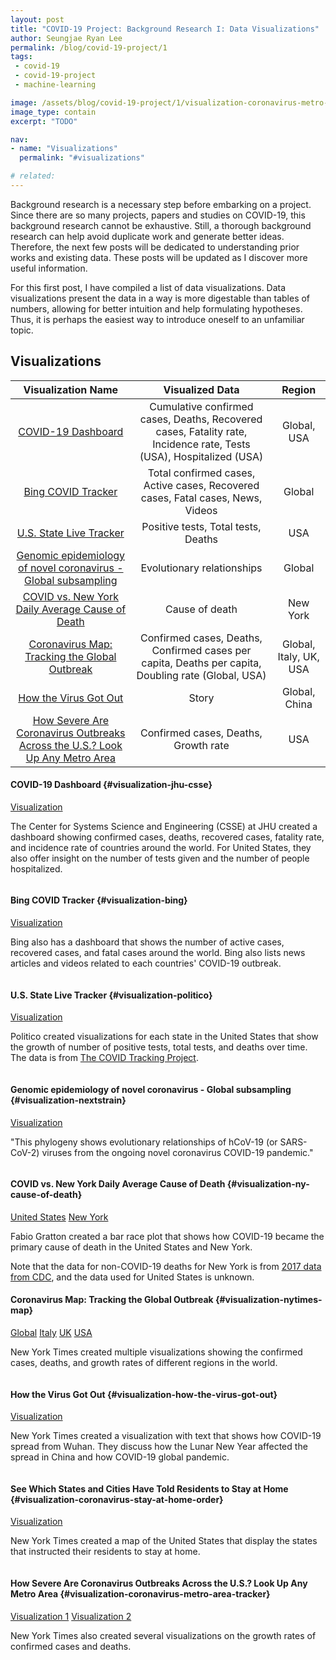 ```yaml
---
layout: post
title: "COVID-19 Project: Background Research I: Data Visualizations"
author: Seungjae Ryan Lee
permalink: /blog/covid-19-project/1
tags:
 - covid-19
 - covid-19-project
 - machine-learning

image: /assets/blog/covid-19-project/1/visualization-coronavirus-metro-area-tracker.png
image_type: contain
excerpt: "TODO"

nav:
- name: "Visualizations"
  permalink: "#visualizations"

# related:
---
```


<style>
table {
  max-width: 600px;
}
.post-main h4 {
  font: 500 20px/28px Roboto,sans-serif;
}
.post-main table a {
  font-family: "Helvetica","Arial",sans-serif;
  font-size: 14px;
  font-weight: 400;
  line-height: 20px;
}
.post-main strong a {
  font-weight: bold;
}
.button-div {
  max-width: 600px;
  margin-left: auto;
  margin-right: auto;
}
.button-div + p {
  margin-top: 1em;
}
.button-div .mdl-button {
  margin-top: 0;
}
</style>

Background research is a necessary step before embarking on a project. Since there are so many projects, papers and studies on COVID-19, this background research cannot be exhaustive. Still, a thorough background research can help avoid duplicate work and generate better ideas. Therefore, the next few posts will be dedicated to understanding prior works and existing data. These posts will be updated as I discover more useful information.

For this first post, I have compiled a list of data visualizations. Data visualizations present the data in a way is more digestable than tables of numbers, allowing for better intuition and help formulating hypotheses. Thus, it is perhaps the easiest way to introduce oneself to an unfamiliar topic.



## Visualizations

| Visualization Name | Visualized Data | Region |
|:------------------:|:---------------:|:------:|
| [COVID-19 Dashboard](#visualization-jhu-csse) | Cumulative confirmed cases, Deaths, Recovered cases, Fatality rate, Incidence rate, Tests (USA), Hospitalized (USA) | Global, USA |
| [Bing COVID Tracker](#visualization-bing) | Total confirmed cases, Active cases, Recovered cases, Fatal cases, News, Videos | Global |
| [U.S. State Live Tracker](#visualization-politico) | Positive tests, Total tests, Deaths | USA |
| [Genomic epidemiology of novel coronavirus - Global subsampling](#visualization-nextstrain) | Evolutionary relationships | Global |
| [COVID vs. New York Daily Average Cause of Death](#visualization-ny-cause-of-death) | Cause of death | New York |
| [Coronavirus Map: Tracking the Global Outbreak](#visualization-nytimes-map) | Confirmed cases, Deaths, Confirmed cases per capita, Deaths per capita, Doubling rate (Global, USA) | Global, Italy, UK, USA |
| [How the Virus Got Out](#visualization-nytimes-how-the-virus-got-out) | Story | Global, China |
| [How Severe Are Coronavirus Outbreaks Across the U.S.? Look Up Any Metro Area](#visualization-coronavirus-metro-area-tracker) | Confirmed cases, Deaths, Growth rate | USA |

#### COVID-19 Dashboard {#visualization-jhu-csse}

<div class="button-div">
  <a class="mdl-button mdl-js-button mdl-button--raised mdl-js-ripple-effect mdl-button--colored" href="https://www.arcgis.com/apps/opsdashboard/index.html#/bda7594740fd40299423467b48e9ecf6">Visualization</a>
</div>

The Center for Systems Science and Engineering (CSSE) at JHU created a dashboard showing confirmed cases, deaths, recovered cases, fatality rate, and incidence rate of countries around the world. For United States, they also offer insight on the number of tests given and the number of people hospitalized.

<div class="w60">
  <img src="{{ absolute_url }}/assets/blog/covid-19-project/1/visualization-jhu-csse.png" alt="">
</div>

#### Bing COVID Tracker {#visualization-bing}

<div class="button-div">
  <a class="mdl-button mdl-js-button mdl-button--raised mdl-js-ripple-effect mdl-button--colored" href="https://bing.com/covid">Visualization</a>
</div>

Bing also has a dashboard that shows the number of active cases, recovered cases, and fatal cases around the world. Bing also lists news articles and videos related to each countries' COVID-19 outbreak.

<div class="w60">
  <img src="{{ absolute_url }}/assets/blog/covid-19-project/1/visualization-bing.png" alt="">
</div>

#### U.S. State Live Tracker {#visualization-politico}

<div class="button-div">
  <a class="mdl-button mdl-js-button mdl-button--raised mdl-js-ripple-effect mdl-button--colored" href="https://www.politico.com/interactives/2020/coronavirus-testing-by-state-chart-of-new-cases/">Visualization</a>
</div>

Politico created visualizations for each state in the United States that show the growth of number of positive tests, total tests, and deaths over time. The data is from [The COVID Tracking Project](https://covidtracking.com/).

<div class="w60">
  <img src="{{ absolute_url }}/assets/blog/covid-19-project/1/visualization-politico.png" alt="">
</div>

#### Genomic epidemiology of novel coronavirus - Global subsampling {#visualization-nextstrain}

<div class="button-div">
  <a class="mdl-button mdl-js-button mdl-button--raised mdl-js-ripple-effect mdl-button--colored" href="https://nextstrain.org/ncov/global">Visualization</a>
</div>

"This phylogeny shows evolutionary relationships of hCoV-19 (or SARS-CoV-2) viruses from the ongoing novel coronavirus COVID-19 pandemic."

<div class="w60">
  <img src="{{ absolute_url }}/assets/blog/covid-19-project/1/visualization-nextstrain.png" alt="">
</div>

#### COVID vs. New York Daily Average Cause of Death {#visualization-ny-cause-of-death}

<div class="button-div">
  <a class="mdl-button mdl-js-button mdl-button--raised mdl-js-ripple-effect mdl-button--colored" href="https://public.flourish.studio/visualisation/1742289/">United States</a>
  <a class="mdl-button mdl-js-button mdl-button--raised mdl-js-ripple-effect mdl-button--colored" href="https://public.flourish.studio/visualisation/1741938/">New York</a>
</div>

Fabio Gratton created a bar race plot that shows how COVID-19 became the primary cause of death in the United States and New York.

Note that the data for non-COVID-19 deaths for New York is from [2017 data from CDC](https://www.cdc.gov/nchs/pressroom/states/newyork/newyork.htm), and the data used for United States is unknown.

<div class="flourish-embed flourish-bar-chart-race" style="margin-top: 10px" data-src="visualisation/1741938" data-url="https://public.flourish.studio/visualisation/1741938/embed"><script src="https://public.flourish.studio/resources/embed.js"></script></div>

#### Coronavirus Map: Tracking the Global Outbreak {#visualization-nytimes-map}

<div class="button-div">
  <a class="mdl-button mdl-js-button mdl-button--raised mdl-js-ripple-effect mdl-button--colored" href="https://www.nytimes.com/interactive/2020/world/coronavirus-maps.html">Global</a>
  <a class="mdl-button mdl-js-button mdl-button--raised mdl-js-ripple-effect mdl-button--colored" href="https://www.nytimes.com/interactive/2020/world/europe/italy-coronavirus-cases.html">Italy</a>
  <a class="mdl-button mdl-js-button mdl-button--raised mdl-js-ripple-effect mdl-button--colored" href="https://www.nytimes.com/interactive/2020/world/europe/united-kingdom-coronavirus-cases.html">UK</a>
  <a class="mdl-button mdl-js-button mdl-button--raised mdl-js-ripple-effect mdl-button--colored" href="https://www.nytimes.com/interactive/2020/us/coronavirus-us-cases.html">USA</a>
</div>

New York Times created multiple visualizations showing the confirmed cases, deaths, and growth rates of different regions in the world.

<div class="w60">
  <img src="{{ absolute_url }}/assets/blog/covid-19-project/1/visualization-nytimes-global-doubling-rate.png" alt="">
</div>

#### How the Virus Got Out {#visualization-how-the-virus-got-out}

<div class="button-div">
  <a class="mdl-button mdl-js-button mdl-button--raised mdl-js-ripple-effect mdl-button--colored" href="https://www.nytimes.com/interactive/2020/03/22/world/coronavirus-spread.html">Visualization</a>
</div>

New York Times created a visualization with text that shows how COVID-19 spread from Wuhan. They discuss how the Lunar New Year affected the spread in China and how COVID-19 global pandemic.

<div class="w60">
  <img src="{{ absolute_url }}/assets/blog/covid-19-project/1/visualization-nytimes-how-the-virus-got-out.png" alt="">
</div>

#### See Which States and Cities Have Told Residents to Stay at Home {#visualization-coronavirus-stay-at-home-order}

<div class="button-div">
  <a class="mdl-button mdl-js-button mdl-button--raised mdl-js-ripple-effect mdl-button--colored" href="https://www.nytimes.com/interactive/2020/us/coronavirus-stay-at-home-order.html">Visualization</a>
</div>

New York Times created a map of the United States that display the states that instructed their residents to stay at home.

<div class="w60">
  <img src="{{ absolute_url }}/assets/blog/covid-19-project/1/visualization-coronavirus-stay-at-home-order.png" alt="">
</div>

#### How Severe Are Coronavirus Outbreaks Across the U.S.? Look Up Any Metro Area {#visualization-coronavirus-metro-area-tracker}

<div class="button-div">
  <a class="mdl-button mdl-js-button mdl-button--raised mdl-js-ripple-effect mdl-button--colored" href="https://www.nytimes.com/interactive/2020/04/03/upshot/coronavirus-metro-area-tracker.html">Visualization 1</a>
  <a class="mdl-button mdl-js-button mdl-button--raised mdl-js-ripple-effect mdl-button--colored" href="https://www.nytimes.com/interactive/2020/03/21/upshot/coronavirus-deaths-by-country.html">Visualization 2</a>
</div>

New York Times also created several visualizations on the growth rates of confirmed cases and deaths.

<div class="w60">
  <img src="{{ absolute_url }}/assets/blog/covid-19-project/1/visualization-coronavirus-metro-area-tracker.png" alt="">
</div>

<!--
#### TODO {#todo}

<div class="button-div">
  <a class="mdl-button mdl-js-button mdl-button--raised mdl-js-ripple-effect mdl-button--colored" href="TODO">Visualization</a>
</div>

<div class="w60">
  <img src="{{ absolute_url }}/assets/blog/covid-19-project/1/visualization-todo.png" alt="">
</div>

https://covid19dashboards.com/
https://healthmap.org/covid-19/
https://hgis.uw.edu/virus/
-->
